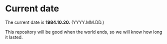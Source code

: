 # Current date

The current date is **1984.10.20.** (YYYY.MM.DD.)

This repository will be good when the world ends, so we will know how long it lasted.